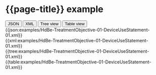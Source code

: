 # {{page-title}} example

<div>
  <div class="tab">
     <button class="tablinks active" onclick="openTab(event, 'JSON')">JSON</button>
     <button class="tablinks" onclick="openTab(event, 'XML')">XML</button>
     <button class="tablinks" onclick="openTab(event, 'Tree view')">Tree view</button>
     <button class="tablinks" onclick="openTab(event, 'Table view')">Table view</button>   
  </div>

  <div id="JSON" class="tabcontent" style="display:block">
      {{json:examples/HdBe-TreatmentObjective-01-DeviceUseStatement-01.xml}}
  </div>
  <div id="XML" class="tabcontent">
      {{xml:examples/HdBe-TreatmentObjective-01-DeviceUseStatement-01.xml}}
  </div>
  <div id="Tree view" class="tabcontent">
      {{tree:examples/HdBe-TreatmentObjective-01-DeviceUseStatement-01.xml}}
  </div>
  <div id="Table view" class="tabcontent">
      {{table:examples/HdBe-TreatmentObjective-01-DeviceUseStatement-01.xml}}
  </div>

</div>